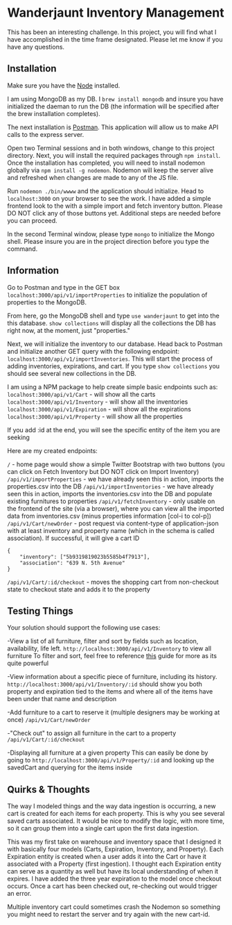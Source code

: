 # Wanderjaunt Inventory Management

This has been an interesting challenge. In this project, you will find what I have accomplished in the time frame designated. Please let me know if you have any questions.

## Installation
Make sure you have the [Node](https://nodejs.org/dist/v10.10.0/node-v10.10.0.pkg) installed.

I am using MongoDB as my DB. I `brew install mongodb` and insure you have initialized the daeman to run the DB (the information will be specified after the brew installation completes).

The next installation is [Postman](https://www.getpostman.com/apps). This application will allow us to make API calls to the express server.

Open two Terminal sessions and in both windows, change to this project directory. Next, you will install the required packages through `npm install`. Once the installation has completed, you will need to install nodemon globally via `npm install -g nodemon`. Nodemon will keep the server alive and refreshed when changes are made to any of the JS file.

Run `nodemon ./bin/wwww` and the application should initialize. Head to `localhost:3000` on your browser to see the work. I have added a simple frontend look to the with a simple import and fetch inventory button. Please DO NOT click any of those buttons yet. Additional steps are needed before you can proceed.

In the second Terminal window, please type `mongo` to initialize the Mongo shell. Please insure you are in the project direction before you type the command.

## Information

Go to Postman and type in the GET box `localhost:3000/api/v1/importProperties` to initialize the population of properties to the MongoDB.

From here, go the MongoDB shell and type `use wanderjaunt` to get into the this database. `show collections` will display all the collections the DB has right now, at the moment, just "properties."

Next, we will initialize the inventory to our database. Head back to Postman and initialize another GET query with the following endpoint: `localhost:3000/api/v1/importInventories`. This will start the process of adding inventories, expirations, and cart. If you type `show collections` you should see several new collections in the DB.

I am using a NPM package to help create simple basic endpoints such as:
`localhost:3000/api/v1/Cart` - will show all the carts
`localhost:3000/api/v1/Inventory` - will show all the inventories
`localhost:3000/api/v1/Expiration` - will show all the expirations
`localhost:3000/api/v1/Property` - will show all the properties

If you add :id at the end, you will see the specific entity of the item you are seeking

Here are my created endpoints:

`/` - home page would show a simple Twitter Bootstrap with two buttons (you can click on Fetch Inventory but DO NOT click on Import Inventory)
`/api/v1/importProperties` - we have already seen this in action, imports the properties.csv into the DB
`/api/v1/importInventories` - we have already seen this in action, imports the inventories.csv into the DB and populate existing furnitures to properties
`/api/v1/fetchInventory` - only usable on the frontend of the site (via a browser), where you can view all the imported data from inventories.csv (minus properties information [col-i to col-p])
`/api/v1/Cart/newOrder` - post request via content-type of application-json with at least inventory and property name (which in the schema is called association). If successful, it will give a cart ID
```
{
	"inventory": ["5b9319819023b5585b4f7913"],
	"association": "639 N. 5th Avenue"
}
```
`/api/v1/Cart/:id/checkout` - moves the shopping cart from non-checkout state to checkout state and adds it to the property


## Testing Things

Your solution should support the following use cases:

-View a list of all furniture, filter and sort by fields such as location, availability, life left.
`http://localhost:3000/api/v1/Inventory` to view all furniture
To filter and sort, feel free to reference [this](https://florianholzapfel.github.io/express-restify-mongoose/#sort) guide for more as its quite powerful

-View information about a specific piece of furniture, including its history.
`http://localhost:3000/api/v1/Inventory/:id` should show you both property and expiration tied to the items and where all of the items have been under that name and description

-Add furniture to a cart to reserve it (multiple designers may be working at once)
`/api/v1/Cart/newOrder`

-"Check out" to assign all furniture in the cart to a property
`/api/v1/Cart/:id/checkout`

-Displaying all furniture at a given property
This can easily be done by going to `http://localhost:3000/api/v1/Property/:id` and looking up the savedCart and querying for the items inside

## Quirks & Thoughts
The way I modeled things and the way data ingestion is occurring, a new cart is created for each items for each property. This is why you see several saved carts associated. It would be nice to modify the logic, with more time, so it can group them into a single cart upon the first data ingestion.

This was my first take on warehouse and inventory space that I designed it with basically four models (Carts, Expiration, Inventory, and Property). Each Expiration entity is created when a user adds it into the Cart or have it associated with a Property (first ingestion). I thought each Expiration entity can serve as a quantity as well but have its local understanding of when it expires. I have added the three year expiration to the model once checkout occurs. Once a cart has been checked out, re-checking out would trigger an error.

Multiple inventory cart could sometimes crash the Nodemon so something you might need to restart the server and try again with the new cart-id.
